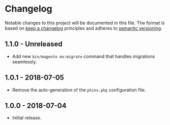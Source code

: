 # Changelog

Notable changes to this project will be documented in this file.
The format is based on [keep a changelog](http://keepachangelog.com/en/1.0.0/) principles
and adheres to [semantic versioning](http://semver.org/spec/v2.0.0.html).

## 1.1.0 - Unreleased

* Add new `bin/magento mx:migrate` command that handles migrations seamlessly.

## 1.0.1 - 2018-07-05

* Remove the auto-generation of the `phinx.php` configuration file.

## 1.0.0 - 2018-07-04

* Initial release.
